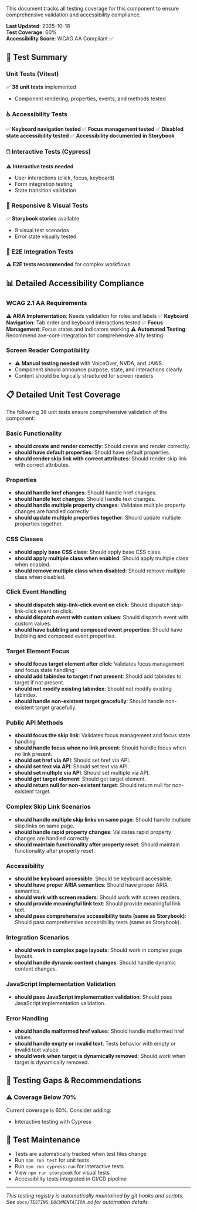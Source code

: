 
This document tracks all testing coverage for this component to ensure comprehensive validation and accessibility compliance.

**Last Updated**: 2025-10-18  
**Test Coverage**: 60%  
**Accessibility Score**: WCAG AA Compliant ✅

## 🧪 Test Summary

### Unit Tests (Vitest)

✅ **38 unit tests** implemented

- Component rendering, properties, events, and methods tested

### ♿ Accessibility Tests

✅ **Keyboard navigation tested**
✅ **Focus management tested**
✅ **Disabled state accessibility tested**
✅ **Accessibility documented in Storybook**

### 🖱️ Interactive Tests (Cypress)

⚠️ **Interactive tests needed**

- User interactions (click, focus, keyboard)
- Form integration testing
- State transition validation

### 📱 Responsive & Visual Tests

✅ **Storybook stories** available

- 9 visual test scenarios
- Error state visually tested

### 🔧 E2E Integration Tests

⚠️ **E2E tests recommended** for complex workflows

## 📊 Detailed Accessibility Compliance

### WCAG 2.1 AA Requirements

⚠️ **ARIA Implementation**: Needs validation for roles and labels
✅ **Keyboard Navigation**: Tab order and keyboard interactions tested
✅ **Focus Management**: Focus states and indicators working
⚠️ **Automated Testing**: Recommend axe-core integration for comprehensive a11y testing

### Screen Reader Compatibility

- ⚠️ **Manual testing needed** with VoiceOver, NVDA, and JAWS
- Component should announce purpose, state, and interactions clearly
- Content should be logically structured for screen readers















## 📋 Detailed Unit Test Coverage

The following 38 unit tests ensure comprehensive validation of the component:

### Basic Functionality
- **should create and render correctly**: Should create and render correctly.
- **should have default properties**: Should have default properties.
- **should render skip link with correct attributes**: Should render skip link with correct attributes.

### Properties
- **should handle href changes**: Should handle href changes.
- **should handle text changes**: Should handle text changes.
- **should handle multiple property changes**: Validates multiple property changes are handled correctly
- **should update multiple properties together**: Should update multiple properties together.

### CSS Classes
- **should apply base CSS class**: Should apply base CSS class.
- **should apply multiple class when enabled**: Should apply multiple class when enabled.
- **should remove multiple class when disabled**: Should remove multiple class when disabled.

### Click Event Handling
- **should dispatch skip-link-click event on click**: Should dispatch skip-link-click event on click.
- **should dispatch event with custom values**: Should dispatch event with custom values.
- **should have bubbling and composed event properties**: Should have bubbling and composed event properties.

### Target Element Focus
- **should focus target element after click**: Validates focus management and focus state handling
- **should add tabindex to target if not present**: Should add tabindex to target if not present.
- **should not modify existing tabindex**: Should not modify existing tabindex.
- **should handle non-existent target gracefully**: Should handle non-existent target gracefully.

### Public API Methods
- **should focus the skip link**: Validates focus management and focus state handling
- **should handle focus when no link present**: Should handle focus when no link present.
- **should set href via API**: Should set href via API.
- **should set text via API**: Should set text via API.
- **should set multiple via API**: Should set multiple via API.
- **should get target element**: Should get target element.
- **should return null for non-existent target**: Should return null for non-existent target.

### Complex Skip Link Scenarios
- **should handle multiple skip links on same page**: Should handle multiple skip links on same page.
- **should handle rapid property changes**: Validates rapid property changes are handled correctly
- **should maintain functionality after property reset**: Should maintain functionality after property reset.

### Accessibility
- **should be keyboard accessible**: Should be keyboard accessible.
- **should have proper ARIA semantics**: Should have proper ARIA semantics.
- **should work with screen readers**: Should work with screen readers.
- **should provide meaningful link text**: Should provide meaningful link text.
- **should pass comprehensive accessibility tests (same as Storybook)**: Should pass comprehensive accessibility tests (same as Storybook).

### Integration Scenarios
- **should work in complex page layouts**: Should work in complex page layouts.
- **should handle dynamic content changes**: Should handle dynamic content changes.

### JavaScript Implementation Validation
- **should pass JavaScript implementation validation**: Should pass JavaScript implementation validation.

### Error Handling
- **should handle malformed href values**: Should handle malformed href values.
- **should handle empty or invalid text**: Tests behavior with empty or invalid text values
- **should work when target is dynamically removed**: Should work when target is dynamically removed.


## 🚨 Testing Gaps & Recommendations

### ⚠️ Coverage Below 70%

Current coverage is 60%. Consider adding:

- Interactive testing with Cypress

## 📝 Test Maintenance

- Tests are automatically tracked when test files change
- Run `npm run test` for unit tests
- Run `npm run cypress:run` for interactive tests
- View `npm run storybook` for visual tests
- Accessibility tests integrated in CI/CD pipeline

---

_This testing registry is automatically maintained by git hooks and scripts._  
_See `docs/TESTING_DOCUMENTATION.md` for automation details._
